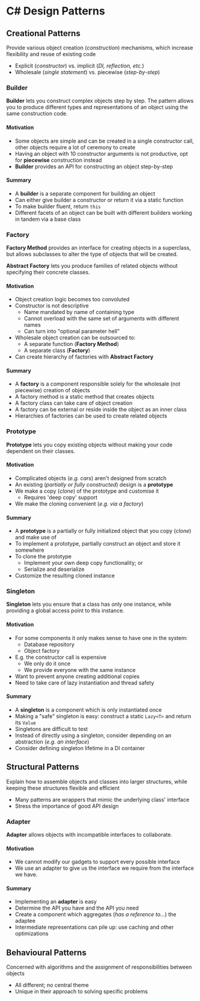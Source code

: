 # C# Design Patterns

## Creational Patterns

Provide various object creation (_construction_) mechanisms, which
increase flexibility and reuse of existing code

- Explicit (_constructor_) vs. implicit (_DI, reflection, etc._)
- Wholesale (_single statement_) vs. piecewise (_step-by-step_)

### Builder

**Builder** lets you construct complex objects step by step. The pattern
allows you to produce different types and representations of an object
using the same construction code.

#### Motivation

- Some objects are simple and can be created in a single constructor call,
  other objects require a lot of ceremony to create
- Having an object with 10 constructor arguments is not productive,
  opt for **piecewise** construction instead
- **Builder** provides an API for constructing an object step-by-step

#### Summary

- A **builder** is a separate component for building an object
- Can either give builder a constructor or return it via a static function
- To make builder fluent, return `this`
- Different facets of an object can be built with different builders working
  in tandem via a base class

### Factory

**Factory Method** provides an interface for creating objects in a superclass,
but allows subclasses to alter the type of objects that will be created.

**Abstract Factory** lets you produce families of related objects without
specifying their concrete classes.

#### Motivation

- Object creation logic becomes too convoluted
- Constructor is not descriptive
  - Name mandated by name of containing type
  - Cannot overload with the same set of arguments with different names
  - Can turn into "optional parameter hell"
- Wholesale object creation can be outsourced to:
  - A separate function (**Factory Method**)
  - A separate class (**Factory**)
- Can create hierarchy of factories with **Abstract Factory** 

#### Summary

- A **factory** is a component responsible solely for the wholesale
  (not piecewise) creation of objects
- A factory method is a static method that creates objects
- A factory class can take care of object creation
- A factory can be external or reside inside the object as an inner class
- Hierarchies of factories can be used to create related objects

### Prototype

**Prototype** lets you copy existing objects without making your code
dependent on their classes.

#### Motivation

- Complicated objects (_e.g. cars_) aren't designed from scratch
- An existing (_partially or fully constructed_) design is a **prototype**
- We make a copy (_clone_) of the prototype and customise it
  - Requires 'deep copy' support
- We make the cloning convenient (_e.g. via a factory_)

#### Summary

- A **prototype** is a partially or fully initialized object that you copy
  (_clone_) and make use of
- To implement a prototype, partially construct an object and store it somewhere
- To clone the prototype
  - Implement your own deep copy functionality; or
  - Serialize and deserialize
- Customize the resulting cloned instance

### Singleton

**Singleton** lets you ensure that a class has only one instance, while
providing a global access point to this instance.

#### Motivation

- For some components it only makes sense to have one in the system:
  - Database repository
  - Object factory
- E.g. the constructor call is expensive
  - We only do it once
  - We provide everyone with the same instance
- Want to prevent anyone creating additional copies
- Need to take care of lazy instantiation and thread safety

#### Summary
- A **singleton** is a component which is only instantiated once
- Making a "safe" singleton is easy: construct a static `Lazy<T>` and
  return its `Value`
- Singletons are difficult to test
- Instead of directly using a singleton, consider depending on an
  abstraction (_e.g. an interface_)
- Consider defining singleton lifetime in a DI container

## Structural Patterns
Explain how to assemble objects and classes into larger structures,
while keeping these structures flexible and efficient

- Many patterns are wrappers that mimic the underlying class' interface
- Stress the importance of good API design

### Adapter

**Adapter** allows objects with incompatible interfaces to collaborate.

#### Motivation

- We cannot modify our gadgets to support every possible interface
- We use an adapter to give us the interface we require from the
  interface we have.

#### Summary

- Implementing an **adapter** is easy
- Determine the API you have and the API you need
- Create a component which aggregates (_has a reference to..._) the adaptee
- Intermediate representations can pile up: use caching and other optimizations

## Behavioural Patterns

Concerned with algorithms and the assignment of responsibilities
between objects

- All different; no central theme
- Unique in their approach to solving specific problems